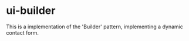 # ui-builder
This is a implementation of the 'Builder' pattern, implementing a dynamic contact form.
